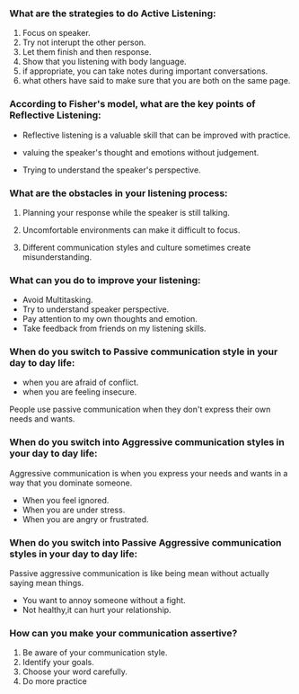 ### What are the strategies to do Active Listening:
 1. Focus on speaker.
 2. Try not interupt the other person.
 3. Let them finish and then response.
 4. Show that you listening with body language.
 5.  if appropriate, you can take notes during important     conversations.
 6. what others have said to make sure that you are both on the same page.

### According to Fisher's model, what are the key points of Reflective Listening:
* Reflective listening is a valuable skill that can be improved with practice.

* valuing the speaker's thought and emotions without judgement.

* Trying to understand the speaker's perspective.

### What are the obstacles in your listening process:
1. Planning your response while the speaker is still talking.

2. Uncomfortable environments can make it difficult to focus.

3. Different communication styles and culture sometimes  create misunderstanding.

### What can you do to improve your listening:

* Avoid Multitasking.
* Try to understand speaker perspective.
* Pay attention to my own thoughts and emotion.
* Take feedback from friends on my listening skills.

### When do you switch to Passive communication style in your day to day life:
* when you are afraid of conflict.
* when you are feeling insecure.

People use passive communication when they don't express their own needs and wants.

###  When do you switch into Aggressive communication styles in your day to day life:
 Aggressive communication is when you express your needs and wants in a way that you dominate someone.
 * When you feel ignored.
 * When you are under stress.
 * When you are angry or frustrated.

 ### When do you switch into Passive Aggressive  communication styles in your day to day life:

 Passive aggressive communication is like being mean without actually saying mean things.

 * You want to annoy someone without a fight.
 * Not healthy,it can hurt your relationship.

 ### How can you make your communication assertive?
 1. Be aware of your communication style.
 2. Identify your goals.
 3. Choose your word carefully.
 4. Do more practice
